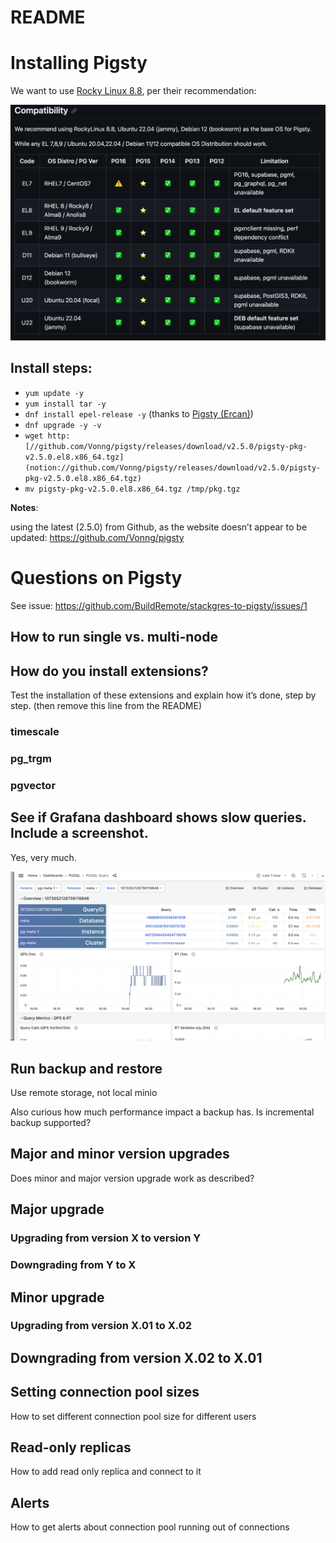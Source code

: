 # README

# Installing Pigsty

We want to use [Rocky Linux 8.8](https://wiki.rockylinux.org/rocky/version/), per their recommendation:

![rocky](./docs/images/rocky.png)

## Install steps:

- `yum update -y`
- `yum install tar -y`
- `dnf install epel-release -y` (thanks to [Pigsty (Ercan)](https://www.notion.so/Pigsty-Ercan-f7f47bdb72b6478790ca5f58ffd6e011?pvs=21))
- `dnf upgrade -y -v`
- `wget http:[//github.com/Vonng/pigsty/releases/download/v2.5.0/pigsty-pkg-v2.5.0.el8.x86_64.tgz](notion://github.com/Vonng/pigsty/releases/download/v2.5.0/pigsty-pkg-v2.5.0.el8.x86_64.tgz)`
- `mv pigsty-pkg-v2.5.0.el8.x86_64.tgz /tmp/pkg.tgz`

**Notes**:

using the latest (2.5.0) from Github, as the website doesn’t appear to be updated: https://github.com/Vonng/pigsty

# Questions on Pigsty

See issue: https://github.com/BuildRemote/stackgres-to-pigsty/issues/1

## How to run single vs. multi-node

## How do you install extensions?

Test the installation of these extensions and explain how it’s done, step by step. (then remove this line from the README)

### timescale

### pg_trgm

### pgvector

## See if Grafana dashboard shows slow queries. Include a screenshot.

Yes, very much.

![slow-queries](./docs/images/slow-queries.png)

## Run backup and restore

Use remote storage, not local minio

Also curious how much performance impact a backup has. Is incremental backup supported?

## Major and minor version upgrades

Does minor and major version upgrade work as described?

## Major upgrade

### Upgrading from version X to version Y

### Downgrading from Y to X

## Minor upgrade

### Upgrading from version X.01 to X.02

## Downgrading from version X.02 to X.01

## Setting connection pool sizes

How to set different connection pool size for different users

## Read-only replicas

How to add read only replica and connect to it

## Alerts

How to get alerts about connection pool running out of connections
